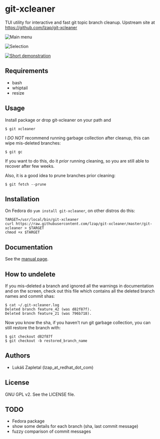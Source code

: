 git-xcleaner
============

TUI utility for interactive and fast git topic branch cleanup. Upstream site
at https://github.com/lzap/git-xcleaner

![Main menu](https://raw.githubusercontent.com/lzap/git-xcleaner/master/screenshots/01_main_menu.png)

![Selection](https://raw.githubusercontent.com/lzap/git-xcleaner/master/screenshots/02_select.png)

[![Short demonstration](http://img.youtube.com/vi/nKIRFqD02nQ/0.jpg)](https://www.youtube.com/watch?v=nKIRFqD02nQ)

Requirements
------------

* bash
* whiptail
* resize

Usage
-----

Install package or drop git-xcleaner on your path and

    $ git xcleaner

I *DO NOT* recommend running garbage collection after cleanup, this can wipe
mis-deleted branches:

    $ git gc

If you want to do this, do it *prior* running cleaning, so you are still able
to recover after few weeks.

Also, it is a good idea to prune branches prior cleaning:

    $ git fetch --prune

Installation
------------

On Fedora do `yum install git-xcleaner`, on other distros do this:

    TARGET=/usr/local/bin/git-xcleaner
    curl https://raw.githubusercontent.com/lzap/git-xcleaner/master/git-xcleaner > $TARGET
    chmod +x $TARGET

Documentation
-------------

See the [manual page](man/git-xcleaner.md).

How to undelete
---------------

If you mis-deleted a branch and ignored all the warnings in documentation and
on the screen, check out this file which contains all the deleted branch names
and commit shas:

    $ cat ~/.git-xcleaner.log
    Deleted branch feature_42 (was d82f87f).
    Deleted branch feature_21 (was 796b718).

Now you know the sha, if you haven't run git garbage collection, you can still
restore the branch with:

    $ git checkout d82f87f
    $ git checkout -b restored_branch_name

Authors
-------

* Lukáš Zapletal (lzap_at_redhat_dot_com)

License
-------

GNU GPL v2. See the LICENSE file.

TODO
----

* Fedora package
* show some details for each branch (sha, last commit message)
* fuzzy comparison of commit messages

